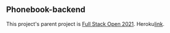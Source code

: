 ## Phonebook-backend

This project's parent project is [Full Stack Open 2021](https://github.com/Prov258/fullstackopen2021).
Heroku[link](https://dry-river-13063.herokuapp.com/persons/api).